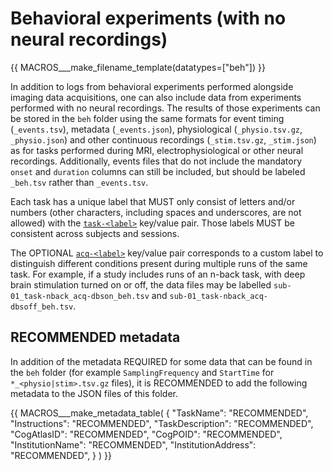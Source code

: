 # Behavioral experiments (with no neural recordings)

{{ MACROS___make_filename_template(datatypes=["beh"]) }}

In addition to logs from behavioral experiments performed alongside imaging data
acquisitions, one can also include data from experiments performed with no neural
recordings.
The results of those experiments can be stored in the `beh` folder using the same
formats for event timing (`_events.tsv`), metadata (`_events.json`),
physiological (`_physio.tsv.gz`, `_physio.json`)
and other continuous recordings (`_stim.tsv.gz`, `_stim.json`)
as for tasks performed during MRI, electrophysiological or other neural recordings.
Additionally, events files that do not include the mandatory `onset` and
`duration` columns can still be included, but should be labeled `_beh.tsv`
rather than `_events.tsv`.

Each task has a unique label that MUST only consist of letters and/or numbers
(other characters, including spaces and underscores, are not allowed) with the
[`task-<label>`](../99-appendices/09-entities.md#task) key/value pair.
Those labels MUST be consistent across subjects and sessions.

The OPTIONAL [`acq-<label>`](../99-appendices/09-entities.md#acq) key/value pair corresponds to a custom label to
distinguish different conditions present during multiple runs of the same task.
For example, if a study includes runs of an n-back task, with deep brain
stimulation turned on or off, the data files may be labelled
`sub-01_task-nback_acq-dbson_beh.tsv` and `sub-01_task-nback_acq-dbsoff_beh.tsv`.

## RECOMMENDED metadata

In addition of the metadata REQUIRED for some data that can be found in the `beh` folder
(for example `SamplingFrequency` and `StartTime` for `*_<physio|stim>.tsv.gz` files),
it is RECOMMENDED to add the following metadata to the JSON files of this folder.

{{ MACROS___make_metadata_table(
   {
      "TaskName": "RECOMMENDED",
      "Instructions": "RECOMMENDED",
      "TaskDescription": "RECOMMENDED",
      "CogAtlasID": "RECOMMENDED",
      "CogPOID": "RECOMMENDED",
      "InstitutionName": "RECOMMENDED",
      "InstitutionAddress": "RECOMMENDED",
   }
) }}